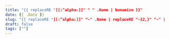 ```yaml
---
title: "{{ replaceRE "[[:^alpha:]]" " " .Name | humanize }}"
date: {{ .Date }}
slug: "{{ replaceRE "[[:^alpha:]]" "-" .Name | replaceRE "-{2,}" "-" | replaceRE "^-" "" | lower }}"
draft: false
tags: [""]
---
```


